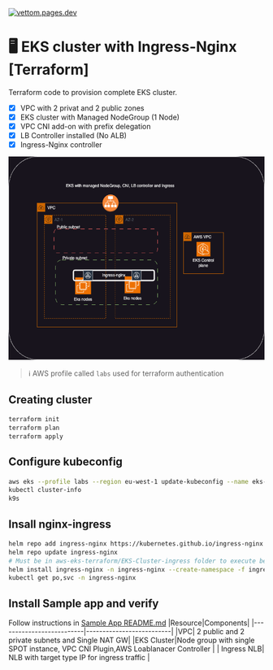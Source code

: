 <a href="https://vettom.pages.dev/"><img src="![vettom.pages.dev banner](https://vettom-images.s3.eu-west-1.amazonaws.com/logo/vettom-banner.jpg)" alt="vettom.pages.dev" ></a>

# :desktop_computer: EKS cluster with Ingress-Nginx [Terraform]

 Terraform code to provision complete EKS cluster.  

- [x] VPC with 2  privat and 2 public zones
- [x] EKS cluster with Managed NodeGroup (1 Node)
- [x] VPC CNI add-on with prefix delegation
- [x] LB Controller installed (No ALB)
- [x] Ingress-Nginx controller

<img src="img/eks-ingress.png" width="600" height="400">



> :information_source: AWS profile called `labs` used for terraform authentication

## Creating cluster
```bash
terraform init
terraform plan
terraform apply
```
## Configure kubeconfig
```bash
aws eks --profile labs --region eu-west-1 update-kubeconfig --name eks-demo
kubectl cluster-info
k9s
```
## Insall nginx-ingress

```bash
helm repo add ingress-nginx https://kubernetes.github.io/ingress-nginx 
helm repo update ingress-nginx
# Must be in aws-eks-terraform/EKS-Cluster-ingress folder to execute below
helm install ingress-nginx -n ingress-nginx --create-namespace -f ingress-app/nginx-ingress-values.yaml ingress-nginx/ingress-nginx
kubectl get po,svc -n ingress-nginx
```
## Install Sample app and verify
Follow instructions in [Sample App README.md](https://github.com/vettom/aws-eks-terraform/blob/main/EKS-Cluster-ingress/Sample-App/README.md)
|Resource|Components|
|--------------------------|--------------------------|
|VPC| 2 public and 2 private subnets and Single NAT GW|
|EKS Cluster|Node group with single SPOT instance, VPC CNI Plugin,AWS Loablanacer Controller |
| Ingress NLB| NLB with target type IP for ingress traffic |


